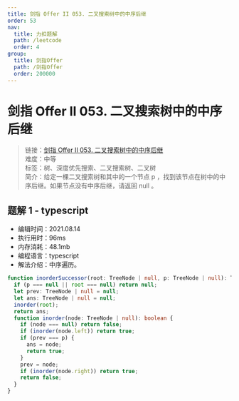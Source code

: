 ```yaml
---
title: 剑指 Offer II 053. 二叉搜索树中的中序后继
order: 53
nav:
  title: 力扣题解
  path: /leetcode
  order: 4
group:
  title: 剑指Offer
  path: /剑指Offer
  order: 200000
---
```


# 剑指 Offer II 053. 二叉搜索树中的中序后继

> 链接：[剑指 Offer II 053. 二叉搜索树中的中序后继](https://leetcode-cn.com/problems/P5rCT8/)  
> 难度：中等  
> 标签：树、深度优先搜索、二叉搜索树、二叉树  
> 简介：给定一棵二叉搜索树和其中的一个节点 p ，找到该节点在树中的中序后继。如果节点没有中序后继，请返回 null 。

## 题解 1 - typescript

- 编辑时间：2021.08.14
- 执行用时：96ms
- 内存消耗：48.1mb
- 编程语言：typescript
- 解法介绍：中序遍历。

```typescript
function inorderSuccessor(root: TreeNode | null, p: TreeNode | null): TreeNode | null {
  if (p === null || root === null) return null;
  let prev: TreeNode | null = null;
  let ans: TreeNode | null = null;
  inorder(root);
  return ans;
  function inorder(node: TreeNode | null): boolean {
    if (node === null) return false;
    if (inorder(node.left)) return true;
    if (prev === p) {
      ans = node;
      return true;
    }
    prev = node;
    if (inorder(node.right)) return true;
    return false;
  }
}
```
